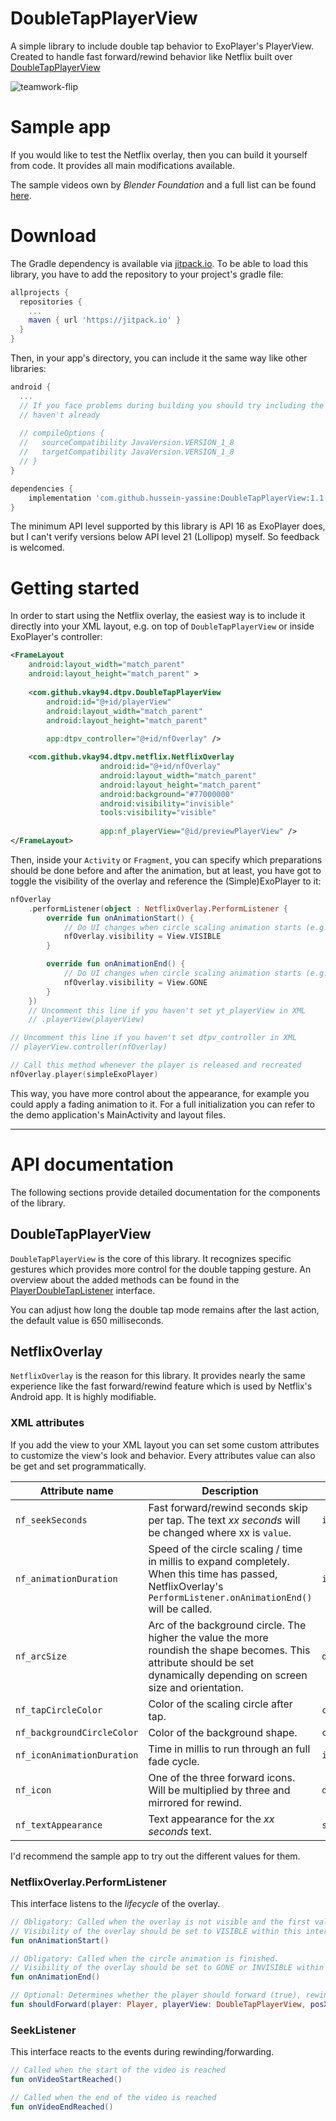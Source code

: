 # DoubleTapPlayerView

A simple library to include double tap behavior to ExoPlayer's PlayerView. 
Created to handle fast forward/rewind behavior like Netflix built over [DoubleTapPlayerView][playerUrl]

![teamwork-flip](github/preview_gif.gif)

# Sample app

If you would like to test the Netflix overlay, then you can build it yourself from code.
It provides all main modifications available.

The sample videos own by *Blender Foundation* and a full list can be found [here][videolist].

# Download

The Gradle dependency is available via [jitpack.io][jitpack].
To be able to load this library, you have to add the repository to your project's gradle file:

```gradle
allprojects {
  repositories {
    ...
    maven { url 'https://jitpack.io' }
  }
}
```

Then, in your app's directory, you can include it the same way like other libraries:

```gradle
android {
  ...
  // If you face problems during building you should try including the below lines if you
  // haven't already
  
  // compileOptions {
  //   sourceCompatibility JavaVersion.VERSION_1_8
  //   targetCompatibility JavaVersion.VERSION_1_8
  // }
}

dependencies {
    implementation 'com.github.hussein-yassine:DoubleTapPlayerView:1.1.0'
}
```

The minimum API level supported by this library is API 16 as ExoPlayer does, but I can't 
verify versions below API level 21 (Lollipop) myself. So feedback is welcomed.

# Getting started

In order to start using the Netflix overlay, the easiest way is to include it directly 
into your XML layout, e.g. on top of `DoubleTapPlayerView` or inside ExoPlayer's controller:

```xml
<FrameLayout
    android:layout_width="match_parent"
    android:layout_height="match_parent" >
    
    <com.github.vkay94.dtpv.DoubleTapPlayerView
        android:id="@+id/playerView"
        android:layout_width="match_parent"
        android:layout_height="match_parent"
        
        app:dtpv_controller="@+id/nfOverlay" />

    <com.github.vkay94.dtpv.netflix.NetflixOverlay
                    android:id="@+id/nfOverlay"
                    android:layout_width="match_parent"
                    android:layout_height="match_parent"
                    android:background="#77000000"
                    android:visibility="invisible"
                    tools:visibility="visible"
                                                   
                    app:nf_playerView="@id/previewPlayerView" />
</FrameLayout>
```

Then, inside your `Activity` or `Fragment`, you can specify which preparations should be done
before and after the animation, but at least, you have got to toggle the visibility of the 
overlay and reference the (Simple)ExoPlayer to it:

```kotlin
nfOverlay
    .performListener(object : NetflixOverlay.PerformListener {
        override fun onAnimationStart() {
            // Do UI changes when circle scaling animation starts (e.g. hide controller views)
            nfOverlay.visibility = View.VISIBLE
        }

        override fun onAnimationEnd() {
            // Do UI changes when circle scaling animation starts (e.g. show controller views)
            nfOverlay.visibility = View.GONE
        }
    })
    // Uncomment this line if you haven't set yt_playerView in XML
    // .playerView(playerView)

// Uncomment this line if you haven't set dtpv_controller in XML 
// playerView.controller(nfOverlay)

// Call this method whenever the player is released and recreated
nfOverlay.player(simpleExoPlayer)
```

This way, you have more control about the appearance, for example you could apply a fading 
animation to it. For a full initialization you can refer to the demo application's MainActivity 
and layout files.

---

# API documentation

The following sections provide detailed documentation for the components of the library.

## DoubleTapPlayerView

`DoubleTapPlayerView` is the core of this library. It recognizes specific gestures 
which provides more control for the double tapping gesture.
An overview about the added methods can be found in the [PlayerDoubleTapListener][PlayerDoubleTapListener] 
interface.

You can adjust how long the double tap mode remains after the last action,
the default value is 650 milliseconds.

## NetflixOverlay

`NetflixOverlay` is the reason for this library. It provides nearly the
same experience like the fast forward/rewind feature which is used by Netflix's
Android app. It is highly modifiable.

### XML attributes

If you add the view to your XML layout you can set some custom attributes 
to customize the view's look and behavior. 
Every attributes value can also be get and set programmatically.

| Attribute name | Description | Type |
| ------------- | ------------| ------|
| `nf_seekSeconds` | Fast forward/rewind seconds skip per tap. The text *xx seconds* will be changed where xx is `value`. | `int` |
| `nf_animationDuration` |  Speed of the circle scaling / time in millis to expand completely. When this time has passed, NetflixOverlay's `PerformListener.onAnimationEnd()` will be called. | `int` |
| `nf_arcSize` | Arc of the background circle. The higher the value the more roundish the shape becomes. This attribute should be set dynamically depending on screen size and orientation. | `dimen` | 
| `nf_tapCircleColor` | Color of the scaling circle after tap. | `color` |
| `nf_backgroundCircleColor` | Color of the background shape. | `color` |
| `nf_iconAnimationDuration` | Time in millis to run through an full fade cycle. | `int` |
| `nf_icon` | One of the three forward icons. Will be multiplied by three and mirrored for rewind. | `drawable` |
| `nf_textAppearance` | Text appearance for the *xx seconds* text. | `style` |

I'd recommend the sample app to try out the different values for them.

### NetflixOverlay.PerformListener

This interface listens to the *lifecycle* of the overlay.

```kotlin
// Obligatory: Called when the overlay is not visible and the first valid double tap event occurred.
// Visibility of the overlay should be set to VISIBLE within this interface method.
fun onAnimationStart()

// Obligatory: Called when the circle animation is finished.
// Visibility of the overlay should be set to GONE or INVISIBLE within this interface method.
fun onAnimationEnd()

// Optional: Determines whether the player should forward (true), rewind (false) or ignore (null) taps.
fun shouldForward(player: Player, playerView: DoubleTapPlayerView, posX: Float): Boolean?
```

### SeekListener

This interface reacts to the events during rewinding/forwarding.

```kotlin
// Called when the start of the video is reached
fun onVideoStartReached()

// Called when the end of the video is reached
fun onVideoEndReached()
```

[playerUrl]: https://github.com/vkay94/DoubleTapPlayerView
[videolist]: https://gist.github.com/jsturgis/3b19447b304616f18657
[jitpack]: https://jitpack.io/#vkay94/DoubleTapPlayerView
[PlayerDoubleTapListener]: https://github.com/vkay94/DoubleTapPlayerView/blob/master/doubletapplayerview/src/main/java/com/github/vkay94/dtpv/PlayerDoubleTapListener.java

